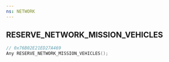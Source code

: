 ```yaml
---
ns: NETWORK
---
```

## RESERVE_NETWORK_MISSION_VEHICLES

```c
// 0x76B02E21ED27A469
Any RESERVE_NETWORK_MISSION_VEHICLES();
```

